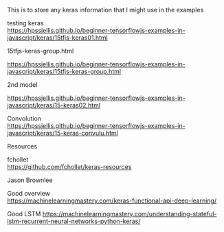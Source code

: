 This is to store any keras information that I might use in the examples

testing keras  
https://hpssjellis.github.io/beginner-tensorflowjs-examples-in-javascript/keras/15tfjs-keras01.html



15tfjs-keras-group.html  

https://hpssjellis.github.io/beginner-tensorflowjs-examples-in-javascript/keras/15tfjs-keras-group.html 





2nd model  

https://hpssjellis.github.io/beginner-tensorflowjs-examples-in-javascript/keras/15-keras02.html





Convolution   
https://hpssjellis.github.io/beginner-tensorflowjs-examples-in-javascript/keras/15-keras-convulu.html




Resources



fchollet   
https://github.com/fchollet/keras-resources

Jason Brownlee  

Good overview  
https://machinelearningmastery.com/keras-functional-api-deep-learning/

Good LSTM
https://machinelearningmastery.com/understanding-stateful-lstm-recurrent-neural-networks-python-keras/



